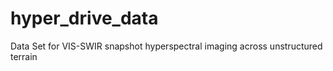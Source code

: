 # hyper_drive_data
Data Set for VIS-SWIR snapshot hyperspectral imaging across unstructured terrain
